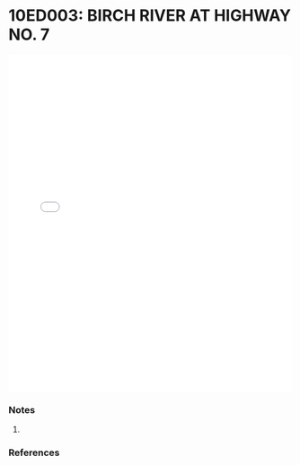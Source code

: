 # 10ED003: BIRCH RIVER AT HIGHWAY NO. 7

<iframe src="/_static/stations/10ED003_fdc.html" width="100%" height="600" frameborder="0"></iframe>

### Notes
1. 

### References

